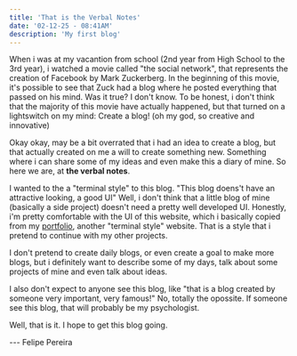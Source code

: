 ```yaml
---
title: 'That is the Verbal Notes'
date: '02-12-25 - 08:41AM'
description: 'My first blog'
---
```


<p>When i was at my vacantion from school (2nd year from High School to the 3rd year), i watched a movie called "the social network", that represents the creation of Facebook by Mark Zuckerberg. In the beginning of this movie, it's possible to see that Zuck had a blog where he posted everything that passed on his mind. Was it true? I don't know. To be honest, i don't think that the majority of this movie have actually happened, but that turned on a lightswitch on my mind: Create a blog! (oh my god, so creative and innovative)</p>

<p>Okay okay, may be a bit overrated that i had an idea to create a blog, but that actually created on me a will to create something new. Something where i can share some of my ideas and even make this a diary of mine. So here we are, at <b>the verbal notes</b>.</p>

<p>I wanted to the a "terminal style" to this blog. "This blog doens't have an attractive looking, a good UI" Well, i don't think that a little blog of mine (basically a side project) doesn't need a pretty well developed UI. Honestly, i'm pretty comfortable with the UI of this website, which i basically copied from my <a href="https://verbalthree.github.io/VerbalThree/">portfolio</a>, another "terminal style" website. That is a style that i pretend to continue with my other projects.</p>

<p>I don't pretend to create daily blogs, or even create a goal to make more blogs, but i definitely want to describe some of my days, talk about some projects of mine and even talk about ideas.</p>

<p>I also don't expect to anyone see this blog, like "that is a blog created by someone very important, very famous!" No, totally the opossite. If someone see this blog, that will probably be my psychologist.</p>

<p>Well, that is it. I hope to get this blog going.</p>

<p>--- Felipe Pereira</p>